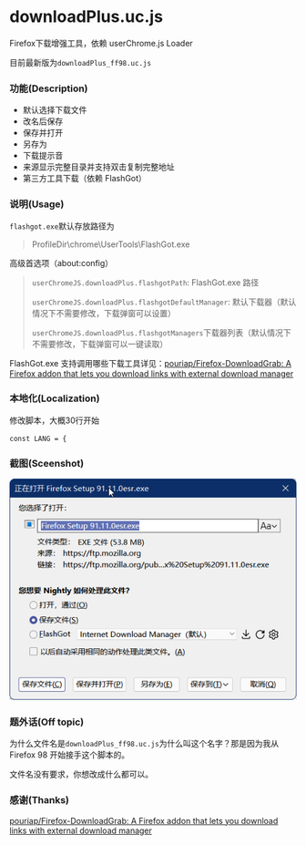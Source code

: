 # downloadPlus.uc.js

Firefox下载增强工具，依赖 userChrome.js Loader

目前最新版为`downloadPlus_ff98.uc.js`

### 功能(Description)

- 默认选择下载文件
- 改名后保存
- 保存并打开
- 另存为
- 下载提示音
- 来源显示完整目录并支持双击复制完整地址
- 第三方工具下载（依赖 FlashGot）

### 说明(Usage)

`flashgot.exe`默认存放路径为

> ProfileDir\chrome\UserTools\FlashGot.exe

高级首选项（about:config）

>`userChromeJS.downloadPlus.flashgotPath`: FlashGot.exe 路径
>
>`userChromeJS.downloadPlus.flashgotDefaultManager`: 默认下载器（默认情况下不需要修改，下载弹窗可以设置）
>
>`userChromeJS.downloadPlus.flashgotManagers`下载器列表（默认情况下不需要修改，下载弹窗可以一键读取）

FlashGot.exe 支持调用哪些下载工具详见：[pouriap/Firefox-DownloadGrab: A Firefox addon that lets you download links with external download manager](https://github.com/pouriap/Firefox-DownloadGrab)

### 本地化(Localization)

修改脚本，大概30行开始

```
const LANG = {
```

### 截图(Sceenshot)

![downloadPlus](downloadPlus_ff98.png)

### 题外话(Off topic)

为什么文件名是`downloadPlus_ff98.uc.js`为什么叫这个名字？那是因为我从 Firefox 98 开始接手这个脚本的。

文件名没有要求，你想改成什么都可以。

### 感谢(Thanks)

[pouriap/Firefox-DownloadGrab: A Firefox addon that lets you download links with external download manager](https://github.com/pouriap/Firefox-DownloadGrab)